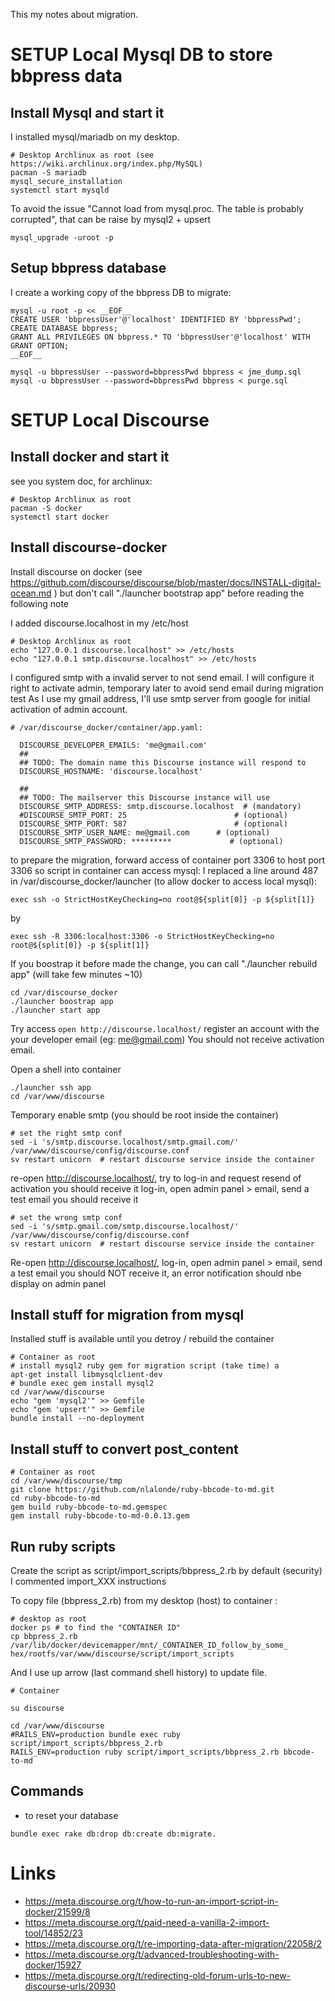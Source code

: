 
This my notes about migration.

# SETUP Local Mysql DB to store bbpress data

## Install Mysql and start it

I installed mysql/mariadb on my desktop.
```
# Desktop Archlinux as root (see https://wiki.archlinux.org/index.php/MySQL)
pacman -S mariadb
mysql_secure_installation
systemctl start mysqld
```

To avoid the issue "Cannot load from mysql.proc. The table is probably corrupted", that can be raise by mysql2 + upsert

```
mysql_upgrade -uroot -p
```

## Setup bbpress database

I create a working copy of the bbpress DB to migrate:

```
mysql -u root -p << __EOF__
CREATE USER 'bbpressUser'@'localhost' IDENTIFIED BY 'bbpressPwd';
CREATE DATABASE bbpress;
GRANT ALL PRIVILEGES ON bbpress.* TO 'bbpressUser'@'localhost' WITH GRANT OPTION;
__EOF__

mysql -u bbpressUser --password=bbpressPwd bbpress < jme_dump.sql
mysql -u bbpressUser --password=bbpressPwd bbpress < purge.sql
```

# SETUP Local Discourse

## Install docker and start it

see you system doc, for archlinux:

```
# Desktop Archlinux as root
pacman -S docker
systemctl start docker
```

## Install discourse-docker

Install discourse on docker (see https://github.com/discourse/discourse/blob/master/docs/INSTALL-digital-ocean.md )
but don't call "./launcher bootstrap app" before reading the following note

I added discourse.localhost in my /etc/host
```
# Desktop Archlinux as root
echo "127.0.0.1 discourse.localhost" >> /etc/hosts
echo "127.0.0.1 smtp.discourse.localhost" >> /etc/hosts
```

I configured smtp with a invalid server to not send email.
I will configure it right to activate admin, temporary later to avoid send email during migration test
As I use my gmail address, I'll use smtp server from google for initial activation of admin account.
```
# /var/discourse_docker/container/app.yaml:

  DISCOURSE_DEVELOPER_EMAILS: 'me@gmail.com'
  ##
  ## TODO: The domain name this Discourse instance will respond to
  DISCOURSE_HOSTNAME: 'discourse.localhost'

  ##
  ## TODO: The mailserver this Discourse instance will use
  DISCOURSE_SMTP_ADDRESS: smtp.discourse.localhost  # (mandatory)
  #DISCOURSE_SMTP_PORT: 25                        # (optional)
  DISCOURSE_SMTP_PORT: 587                        # (optional)
  DISCOURSE_SMTP_USER_NAME: me@gmail.com      # (optional)
  DISCOURSE_SMTP_PASSWORD: *********             # (optional)
```

to prepare the migration, forward access of container port 3306 to host port 3306 so script in container can access mysql:
I replaced a line around 487 in /var/discourse_docker/launcher (to allow docker to access local mysql):

    exec ssh -o StrictHostKeyChecking=no root@${split[0]} -p ${split[1]}

by

    exec ssh -R 3306:localhost:3306 -o StrictHostKeyChecking=no root@${split[0]} -p ${split[1]}

If you boostrap it before made the change, you can call "./launcher rebuild app" (will take few minutes ~10)
```
cd /var/discourse_docker
./launcher boostrap app
./launcher start app
```

Try access `open http://discourse.localhost/`
register an account with the your developer email (eg: me@gmail.com) You should not receive activation email.

Open a shell into container
```
./launcher ssh app
cd /var/www/discourse
```


Temporary enable smtp (you should be root inside the container)

```
# set the right smtp conf
sed -i 's/smtp.discourse.localhost/smtp.gmail.com/' /var/www/discourse/config/discourse.conf
sv restart unicorn  # restart discourse service inside the container
```


re-open http://discourse.localhost/, try to log-in and request resend of activation
you should receive it
log-in, open admin panel > email, send a test email
you should receive it

```
# set the wrong smtp conf
sed -i 's/smtp.gmail.com/smtp.discourse.localhost/' /var/www/discourse/config/discourse.conf
sv restart unicorn  # restart discourse service inside the container
```

Re-open http://discourse.localhost/, log-in, open admin panel > email, send a test email
you should NOT receive it, an error notification should nbe display on admin panel

## Install stuff for migration from mysql

Installed stuff is available until you detroy / rebuild the container

```
# Container as root
# install mysql2 ruby gem for migration script (take time) a
apt-get install libmysqlclient-dev
# bundle exec gem install mysql2
cd /var/www/discourse
echo "gem 'mysql2'" >> Gemfile
echo "gem 'upsert'" >> Gemfile
bundle install --no-deployment
```

## Install stuff to convert post_content

```
# Container as root
cd /var/www/discourse/tmp
git clone https://github.com/nlalonde/ruby-bbcode-to-md.git
cd ruby-bbcode-to-md
gem build ruby-bbcode-to-md.gemspec
gem install ruby-bbcode-to-md-0.0.13.gem
```

## Run ruby scripts

Create the script as script/import_scripts/bbpress_2.rb
by default (security) I commented import_XXX instructions

To copy file (bbpress_2.rb) from my desktop (host) to container :

```
# desktop as root
docker ps # to find the "CONTAINER ID"
cp bbpress_2.rb /var/lib/docker/devicemapper/mnt/_CONTAINER_ID_follow_by_some_ hex/rootfs/var/www/discourse/script/import_scripts
```
And I use up arrow (last command shell history) to update file.

```
# Container

su discourse

cd /var/www/discourse
#RAILS_ENV=production bundle exec ruby script/import_scripts/bbpress_2.rb
RAILS_ENV=production ruby script/import_scripts/bbpress_2.rb bbcode-to-md
```

## Commands

*  to reset your database
  ```
  bundle exec rake db:drop db:create db:migrate.
  ```

# Links

* https://meta.discourse.org/t/how-to-run-an-import-script-in-docker/21599/8
* https://meta.discourse.org/t/paid-need-a-vanilla-2-import-tool/14852/23
* https://meta.discourse.org/t/re-importing-data-after-migration/22058/2
* https://meta.discourse.org/t/advanced-troubleshooting-with-docker/15927
* https://meta.discourse.org/t/redirecting-old-forum-urls-to-new-discourse-urls/20930
